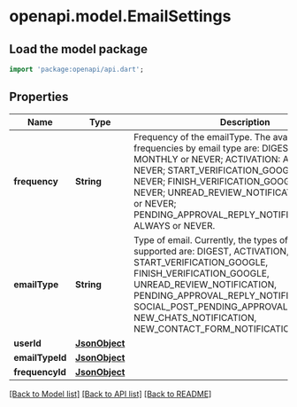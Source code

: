 # openapi.model.EmailSettings

## Load the model package
```dart
import 'package:openapi/api.dart';
```

## Properties
Name | Type | Description | Notes
------------ | ------------- | ------------- | -------------
**frequency** | **String** | Frequency of the emailType. The available frequencies by email type are: DIGEST: WEEKLY, MONTHLY or NEVER; ACTIVATION: ALWAYS or NEVER; START_VERIFICATION_GOOGLE: ALWAYS or NEVER; FINISH_VERIFICATION_GOOGLE: ALWAYS or NEVER; UNREAD_REVIEW_NOTIFICATION: ALWAYS or NEVER; PENDING_APPROVAL_REPLY_NOTIFICATION: DAILY, ALWAYS or NEVER. | [optional] 
**emailType** | **String** | Type of email. Currently, the types of email supported are: DIGEST, ACTIVATION, START_VERIFICATION_GOOGLE, FINISH_VERIFICATION_GOOGLE, UNREAD_REVIEW_NOTIFICATION, PENDING_APPROVAL_REPLY_NOTIFICATION, SOCIAL_POST_PENDING_APPROVAL_NOTIFICATION, NEW_CHATS_NOTIFICATION, NEW_CONTACT_FORM_NOTIFICATION | [optional] 
**userId** | [**JsonObject**](.md) |  | [optional] 
**emailTypeId** | [**JsonObject**](.md) |  | [optional] 
**frequencyId** | [**JsonObject**](.md) |  | [optional] 

[[Back to Model list]](../README.md#documentation-for-models) [[Back to API list]](../README.md#documentation-for-api-endpoints) [[Back to README]](../README.md)


